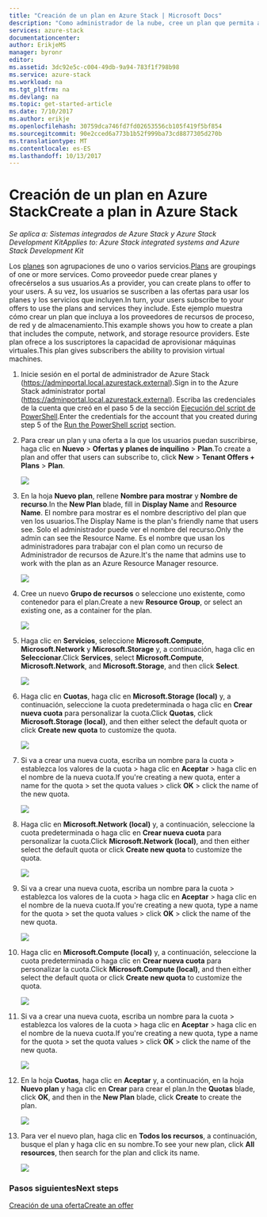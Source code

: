 ```yaml
---
title: "Creación de un plan en Azure Stack | Microsoft Docs"
description: "Como administrador de la nube, cree un plan que permita a los suscriptores aprovisionar máquinas virtuales."
services: azure-stack
documentationcenter: 
author: ErikjeMS
manager: byronr
editor: 
ms.assetid: 3dc92e5c-c004-49db-9a94-783f1f798b98
ms.service: azure-stack
ms.workload: na
ms.tgt_pltfrm: na
ms.devlang: na
ms.topic: get-started-article
ms.date: 7/10/2017
ms.author: erikje
ms.openlocfilehash: 30759dca746fd7fd02653556cb105f419f5bf854
ms.sourcegitcommit: 90e2cced6a773b1b52f999ba73cd8877305d270b
ms.translationtype: MT
ms.contentlocale: es-ES
ms.lasthandoff: 10/13/2017
---
```

# <a name="create-a-plan-in-azure-stack"></a><span data-ttu-id="e223f-103">Creación de un plan en Azure Stack</span><span class="sxs-lookup"><span data-stu-id="e223f-103">Create a plan in Azure Stack</span></span>

<span data-ttu-id="e223f-104">*Se aplica a: Sistemas integrados de Azure Stack y Azure Stack Development Kit*</span><span class="sxs-lookup"><span data-stu-id="e223f-104">*Applies to: Azure Stack integrated systems and Azure Stack Development Kit*</span></span>

<span data-ttu-id="e223f-105">Los [planes](azure-stack-key-features.md) son agrupaciones de uno o varios servicios.</span><span class="sxs-lookup"><span data-stu-id="e223f-105">[Plans](azure-stack-key-features.md) are groupings of one or more services.</span></span> <span data-ttu-id="e223f-106">Como proveedor puede crear planes y ofrecérselos a sus usuarios.</span><span class="sxs-lookup"><span data-stu-id="e223f-106">As a provider, you can create plans to offer to your users.</span></span> <span data-ttu-id="e223f-107">A su vez, los usuarios se suscriben a las ofertas para usar los planes y los servicios que incluyen.</span><span class="sxs-lookup"><span data-stu-id="e223f-107">In turn, your users subscribe to your offers to use the plans and services they include.</span></span> <span data-ttu-id="e223f-108">Este ejemplo muestra cómo crear un plan que incluya a los proveedores de recursos de proceso, de red y de almacenamiento.</span><span class="sxs-lookup"><span data-stu-id="e223f-108">This example shows you how to create a plan that includes the compute, network, and storage resource providers.</span></span> <span data-ttu-id="e223f-109">Este plan ofrece a los suscriptores la capacidad de aprovisionar máquinas virtuales.</span><span class="sxs-lookup"><span data-stu-id="e223f-109">This plan gives subscribers the ability to provision virtual machines.</span></span>

1. <span data-ttu-id="e223f-110">Inicie sesión en el portal de administrador de Azure Stack (https://adminportal.local.azurestack.external).</span><span class="sxs-lookup"><span data-stu-id="e223f-110">Sign in to the Azure Stack administrator portal (https://adminportal.local.azurestack.external).</span></span> <span data-ttu-id="e223f-111">Escriba las credenciales de la cuenta que creó en el paso 5 de la sección [Ejecución del script de PowerShell](azure-stack-run-powershell-script.md).</span><span class="sxs-lookup"><span data-stu-id="e223f-111">Enter the credentials for the account that you created during step 5 of the [Run the PowerShell script](azure-stack-run-powershell-script.md) section.</span></span>

2. <span data-ttu-id="e223f-112">Para crear un plan y una oferta a la que los usuarios puedan suscribirse, haga clic en **Nuevo** > **Ofertas y planes de inquilino** > **Plan**.</span><span class="sxs-lookup"><span data-stu-id="e223f-112">To create a plan and offer that users can subscribe to, click **New** > **Tenant Offers + Plans** > **Plan**.</span></span>

   ![](media/azure-stack-create-plan/image01.png)
3. <span data-ttu-id="e223f-113">En la hoja **Nuevo plan**, rellene **Nombre para mostrar** y **Nombre de recurso**.</span><span class="sxs-lookup"><span data-stu-id="e223f-113">In the **New Plan** blade, fill in **Display Name** and **Resource Name**.</span></span> <span data-ttu-id="e223f-114">El nombre para mostrar es el nombre descriptivo del plan que ven los usuarios.</span><span class="sxs-lookup"><span data-stu-id="e223f-114">The Display Name is the plan's friendly name that users see.</span></span> <span data-ttu-id="e223f-115">Solo el administrador puede ver el nombre del recurso.</span><span class="sxs-lookup"><span data-stu-id="e223f-115">Only the admin can see the Resource Name.</span></span> <span data-ttu-id="e223f-116">Es el nombre que usan los administradores para trabajar con el plan como un recurso de Administrador de recursos de Azure.</span><span class="sxs-lookup"><span data-stu-id="e223f-116">It's the name that admins use to work with the plan as an Azure Resource Manager resource.</span></span>

   ![](media/azure-stack-create-plan/image02.png)
4. <span data-ttu-id="e223f-117">Cree un nuevo **Grupo de recursos** o seleccione uno existente, como contenedor para el plan.</span><span class="sxs-lookup"><span data-stu-id="e223f-117">Create a new **Resource Group**, or select an existing one, as a container for the plan.</span></span>

   ![](media/azure-stack-create-plan/image02a.png)
5. <span data-ttu-id="e223f-118">Haga clic en **Servicios**, seleccione **Microsoft.Compute**, **Microsoft.Network** y **Microsoft.Storage** y, a continuación, haga clic en **Seleccionar**.</span><span class="sxs-lookup"><span data-stu-id="e223f-118">Click **Services**, select **Microsoft.Compute**, **Microsoft.Network**, and **Microsoft.Storage**, and then click **Select**.</span></span>

   ![](media/azure-stack-create-plan/image03.png)
6. <span data-ttu-id="e223f-119">Haga clic en **Cuotas**, haga clic en **Microsoft.Storage (local)** y, a continuación, seleccione la cuota predeterminada o haga clic en **Crear nueva cuota** para personalizar la cuota.</span><span class="sxs-lookup"><span data-stu-id="e223f-119">Click **Quotas**, click **Microsoft.Storage (local)**, and then either select the default quota or click **Create new quota** to customize the quota.</span></span>

   ![](media/azure-stack-create-plan/image04.png)
7. <span data-ttu-id="e223f-120">Si va a crear una nueva cuota, escriba un nombre para la cuota > establezca los valores de la cuota > haga clic en **Aceptar** > haga clic en el nombre de la nueva cuota.</span><span class="sxs-lookup"><span data-stu-id="e223f-120">If you're creating a new quota, enter a name for the quota > set the quota values > click **OK** > click the name of the new quota.</span></span>

   ![](media/azure-stack-create-plan/image06.png)
8. <span data-ttu-id="e223f-121">Haga clic en **Microsoft.Network (local)** y, a continuación, seleccione la cuota predeterminada o haga clic en **Crear nueva cuota** para personalizar la cuota.</span><span class="sxs-lookup"><span data-stu-id="e223f-121">Click **Microsoft.Network (local)**, and then either select the default quota or click **Create new quota** to customize the quota.</span></span>

    ![](media/azure-stack-create-plan/image07.png)
9. <span data-ttu-id="e223f-122">Si va a crear una nueva cuota, escriba un nombre para la cuota > establezca los valores de la cuota > haga clic en **Aceptar** > haga clic en el nombre de la nueva cuota.</span><span class="sxs-lookup"><span data-stu-id="e223f-122">If you're creating a new quota, type a name for the quota > set the quota values > click **OK** > click the name of the new quota.</span></span>

    ![](media/azure-stack-create-plan/image08.png)
10. <span data-ttu-id="e223f-123">Haga clic en **Microsoft.Compute (local)** y, a continuación, seleccione la cuota predeterminada o haga clic en **Crear nueva cuota** para personalizar la cuota.</span><span class="sxs-lookup"><span data-stu-id="e223f-123">Click **Microsoft.Compute (local)**, and then either select the default quota or click **Create new quota** to customize the quota.</span></span>

    ![](media/azure-stack-create-plan/image09.png)
11. <span data-ttu-id="e223f-124">Si va a crear una nueva cuota, escriba un nombre para la cuota > establezca los valores de la cuota > haga clic en **Aceptar** > haga clic en el nombre de la nueva cuota.</span><span class="sxs-lookup"><span data-stu-id="e223f-124">If you're creating a new quota, type a name for the quota > set the quota values > click **OK** > click the name of the new quota.</span></span>

    ![](media/azure-stack-create-plan/image10.png)
12. <span data-ttu-id="e223f-125">En la hoja **Cuotas**, haga clic en **Aceptar** y, a continuación, en la hoja **Nuevo plan** y haga clic en **Crear** para crear el plan.</span><span class="sxs-lookup"><span data-stu-id="e223f-125">In the **Quotas** blade, click **OK**, and then in the **New Plan** blade, click **Create** to create the plan.</span></span>

    ![](media/azure-stack-create-plan/image11.png)
13. <span data-ttu-id="e223f-126">Para ver el nuevo plan, haga clic en **Todos los recursos**, a continuación, busque el plan y haga clic en su nombre.</span><span class="sxs-lookup"><span data-stu-id="e223f-126">To see your new plan, click **All resources**, then search for the plan and click its name.</span></span>

    ![](media/azure-stack-create-plan/image12.png)

### <a name="next-steps"></a><span data-ttu-id="e223f-127">Pasos siguientes</span><span class="sxs-lookup"><span data-stu-id="e223f-127">Next steps</span></span>
[<span data-ttu-id="e223f-128">Creación de una oferta</span><span class="sxs-lookup"><span data-stu-id="e223f-128">Create an offer</span></span>](azure-stack-create-offer.md)
